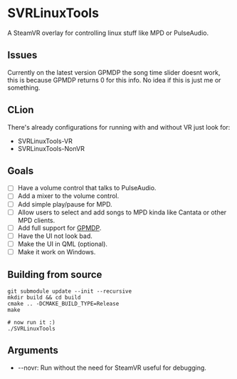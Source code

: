 # SVRLinuxTools
A SteamVR overlay for controlling linux stuff like MPD or PulseAudio.

## Issues
Currently on the latest version GPMDP the song time slider doesnt work, this is because GPMDP returns 0 for this info.
No idea if this is just me or something.

## CLion
There's already configurations for running with and without VR just look
for:
 * SVRLinuxTools-VR
 * SVRLinuxTools-NonVR

## Goals
- [ ] Have a volume control that talks to PulseAudio.
- [ ] Add a mixer to the volume control.
- [ ] Add simple play/pause for MPD.
- [ ] Allow users to select and add songs to MPD kinda like Cantata or
other MPD clients.
- [ ] Add full support for [GPMDP](https://www.googleplaymusicdesktopplayer.com/).
- [ ] Have the UI not look bad.
- [ ] Make the UI in QML (optional).
- [ ] Make it work on Windows.

## Building from source
```shell script
git submodule update --init --recursive
mkdir build && cd build
cmake .. -DCMAKE_BUILD_TYPE=Release
make

# now run it :)
./SVRLinuxTools
```

## Arguments
* --novr: Run without the need for SteamVR useful for debugging.
